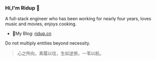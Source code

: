 ### Hi,I'm Ridup 👋

<!--
**Ridup/Ridup** is a ✨ _special_ ✨ repository because its `README.md` (this file) appears on your GitHub profile.

Here are some ideas to get you started:

- 🔭 I’m currently working on ...
- 🌱 I’m currently learning ...
- 👯 I’m looking to collaborate on ...
- 🤔 I’m looking for help with ...
- 💬 Ask me about ...
- 📫 How to reach me: ...
- 😄 Pronouns: ...
- ⚡ Fun fact: ...
-->

A full-stack engineer who has been working for nearly four years, loves music and movies, enjoys cooking.



- 📝My Blog: [ridup.cn](https://ridup.cn)

Do not multiply entities beyond necessity.

> 心之所向，素履以往，生如逆旅，一苇以航。
